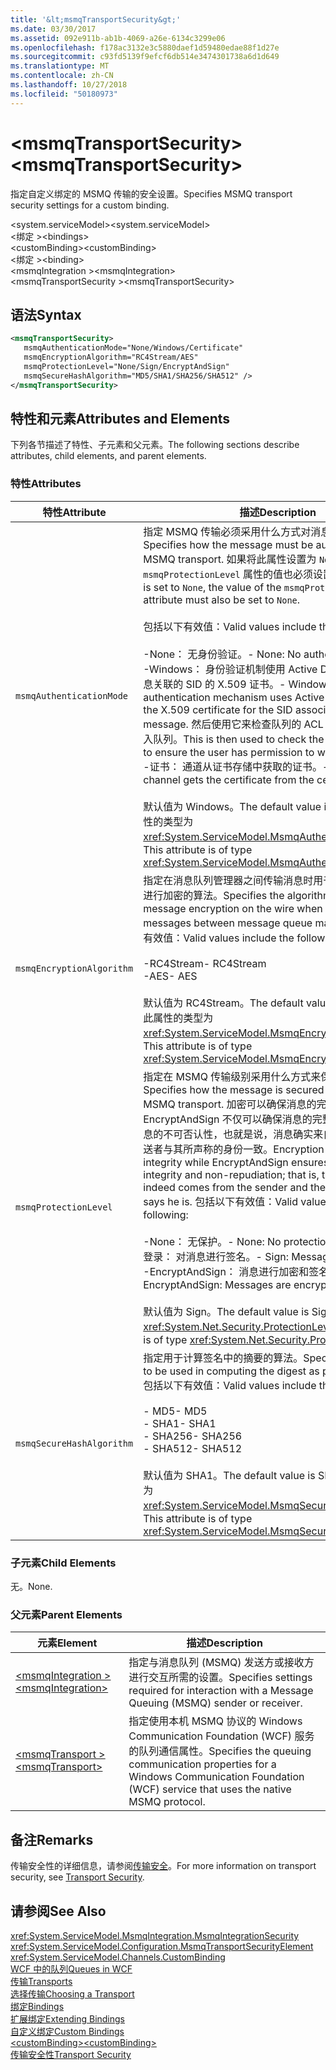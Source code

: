 ```yaml
---
title: '&lt;msmqTransportSecurity&gt;'
ms.date: 03/30/2017
ms.assetid: 092e911b-ab1b-4069-a26e-6134c3299e06
ms.openlocfilehash: f178ac3132e3c5880daef1d59480edae88f1d27e
ms.sourcegitcommit: c93fd5139f9efcf6db514e3474301738a6d1d649
ms.translationtype: MT
ms.contentlocale: zh-CN
ms.lasthandoff: 10/27/2018
ms.locfileid: "50180973"
---
```

# <a name="ltmsmqtransportsecuritygt"></a><span data-ttu-id="92e31-102">&lt;msmqTransportSecurity&gt;</span><span class="sxs-lookup"><span data-stu-id="92e31-102">&lt;msmqTransportSecurity&gt;</span></span>
<span data-ttu-id="92e31-103">指定自定义绑定的 MSMQ 传输的安全设置。</span><span class="sxs-lookup"><span data-stu-id="92e31-103">Specifies MSMQ transport security settings for a custom binding.</span></span>  
  
 <span data-ttu-id="92e31-104">\<system.serviceModel></span><span class="sxs-lookup"><span data-stu-id="92e31-104">\<system.serviceModel></span></span>  
<span data-ttu-id="92e31-105">\<绑定 ></span><span class="sxs-lookup"><span data-stu-id="92e31-105">\<bindings></span></span>  
<span data-ttu-id="92e31-106">\<customBinding></span><span class="sxs-lookup"><span data-stu-id="92e31-106">\<customBinding></span></span>  
<span data-ttu-id="92e31-107">\<绑定 ></span><span class="sxs-lookup"><span data-stu-id="92e31-107">\<binding></span></span>  
<span data-ttu-id="92e31-108">\<msmqIntegration ></span><span class="sxs-lookup"><span data-stu-id="92e31-108">\<msmqIntegration></span></span>  
<span data-ttu-id="92e31-109">\<msmqTransportSecurity ></span><span class="sxs-lookup"><span data-stu-id="92e31-109">\<msmqTransportSecurity></span></span>  
  
## <a name="syntax"></a><span data-ttu-id="92e31-110">语法</span><span class="sxs-lookup"><span data-stu-id="92e31-110">Syntax</span></span>  
  
```xml  
<msmqTransportSecurity>  
   msmqAuthenticationMode="None/Windows/Certificate"  
   msmqEncryptionAlgorithm="RC4Stream/AES"  
   msmqProtectionLevel="None/Sign/EncryptAndSign"  
   msmqSecureHashAlgorithm="MD5/SHA1/SHA256/SHA512" />  
</msmqTransportSecurity>  
```  
  
## <a name="attributes-and-elements"></a><span data-ttu-id="92e31-111">特性和元素</span><span class="sxs-lookup"><span data-stu-id="92e31-111">Attributes and Elements</span></span>  
 <span data-ttu-id="92e31-112">下列各节描述了特性、子元素和父元素。</span><span class="sxs-lookup"><span data-stu-id="92e31-112">The following sections describe attributes, child elements, and parent elements.</span></span>  
  
### <a name="attributes"></a><span data-ttu-id="92e31-113">特性</span><span class="sxs-lookup"><span data-stu-id="92e31-113">Attributes</span></span>  
  
|<span data-ttu-id="92e31-114">特性</span><span class="sxs-lookup"><span data-stu-id="92e31-114">Attribute</span></span>|<span data-ttu-id="92e31-115">描述</span><span class="sxs-lookup"><span data-stu-id="92e31-115">Description</span></span>|  
|---------------|-----------------|  
|`msmqAuthenticationMode`|<span data-ttu-id="92e31-116">指定 MSMQ 传输必须采用什么方式对消息进行身份验证。</span><span class="sxs-lookup"><span data-stu-id="92e31-116">Specifies how the message must be authenticated by the MSMQ transport.</span></span> <span data-ttu-id="92e31-117">如果将此属性设置为 `None`，则 `msmqProtectionLevel` 属性的值也必须设置为 `None`。</span><span class="sxs-lookup"><span data-stu-id="92e31-117">If this is set to `None`, the value of the `msmqProtectionLevel` attribute must also be set to `None`.</span></span><br /><br /> <span data-ttu-id="92e31-118">包括以下有效值：</span><span class="sxs-lookup"><span data-stu-id="92e31-118">Valid values include the following:</span></span><br /><br /> <span data-ttu-id="92e31-119">-None： 无身份验证。</span><span class="sxs-lookup"><span data-stu-id="92e31-119">-   None: No authentication.</span></span><br /><span data-ttu-id="92e31-120">-Windows： 身份验证机制使用 Active Directory 获取与消息关联的 SID 的 X.509 证书。</span><span class="sxs-lookup"><span data-stu-id="92e31-120">-   Windows: The authentication mechanism uses Active Directory to get the X.509 certificate for the SID associated with the message.</span></span> <span data-ttu-id="92e31-121">然后使用它来检查队列的 ACL 以确保用户有权写入队列。</span><span class="sxs-lookup"><span data-stu-id="92e31-121">This is then used to check the ACL of the queue to ensure the user has permission to write to the queue.</span></span><br /><span data-ttu-id="92e31-122">-证书： 通道从证书存储中获取的证书。</span><span class="sxs-lookup"><span data-stu-id="92e31-122">-   Certificate: The channel gets the certificate from the certificate store.</span></span><br /><br /> <span data-ttu-id="92e31-123">默认值为 Windows。</span><span class="sxs-lookup"><span data-stu-id="92e31-123">The default value is Windows.</span></span> <span data-ttu-id="92e31-124">此属性的类型为 <xref:System.ServiceModel.MsmqAuthenticationMode>。</span><span class="sxs-lookup"><span data-stu-id="92e31-124">This attribute is of type <xref:System.ServiceModel.MsmqAuthenticationMode>.</span></span>|  
|`msmqEncryptionAlgorithm`|<span data-ttu-id="92e31-125">指定在消息队列管理器之间传输消息时用于在网络上对消息进行加密的算法。</span><span class="sxs-lookup"><span data-stu-id="92e31-125">Specifies the algorithm to be used for message encryption on the wire when transferring messages between message queue managers.</span></span> <span data-ttu-id="92e31-126">包括以下有效值：</span><span class="sxs-lookup"><span data-stu-id="92e31-126">Valid values include the following:</span></span><br /><br /> <span data-ttu-id="92e31-127">-RC4Stream</span><span class="sxs-lookup"><span data-stu-id="92e31-127">-   RC4Stream</span></span><br /><span data-ttu-id="92e31-128">-AES</span><span class="sxs-lookup"><span data-stu-id="92e31-128">-   AES</span></span><br /><br /> <span data-ttu-id="92e31-129">默认值为 RC4Stream。</span><span class="sxs-lookup"><span data-stu-id="92e31-129">The default value is RC4Stream.</span></span> <span data-ttu-id="92e31-130">此属性的类型为 <xref:System.ServiceModel.MsmqEncryptionAlgorithm>。</span><span class="sxs-lookup"><span data-stu-id="92e31-130">This attribute is of type <xref:System.ServiceModel.MsmqEncryptionAlgorithm>.</span></span>|  
|`msmqProtectionLevel`|<span data-ttu-id="92e31-131">指定在 MSMQ 传输级别采用什么方式来保护消息。</span><span class="sxs-lookup"><span data-stu-id="92e31-131">Specifies how the message is secured at the level of the MSMQ transport.</span></span> <span data-ttu-id="92e31-132">加密可以确保消息的完整性，而 EncryptAndSign 不仅可以确保消息的完整性，还可以确保消息的不可否认性，也就是说，消息确实来自发送者，并且发送者与其所声称的身份一致。</span><span class="sxs-lookup"><span data-stu-id="92e31-132">Encryption ensures message integrity while EncryptAndSign ensures both message integrity and non-repudiation; that is, the message indeed comes from the sender and the sender is who he says he is.</span></span> <span data-ttu-id="92e31-133">包括以下有效值：</span><span class="sxs-lookup"><span data-stu-id="92e31-133">Valid values include the following:</span></span><br /><br /> <span data-ttu-id="92e31-134">-None： 无保护。</span><span class="sxs-lookup"><span data-stu-id="92e31-134">-   None: No protection.</span></span><br /><span data-ttu-id="92e31-135">登录： 对消息进行签名。</span><span class="sxs-lookup"><span data-stu-id="92e31-135">-   Sign: Messages are signed.</span></span><br /><span data-ttu-id="92e31-136">-EncryptAndSign： 消息进行加密和签名。</span><span class="sxs-lookup"><span data-stu-id="92e31-136">-   EncryptAndSign: Messages are encrypted and signed.</span></span><br /><br /> <span data-ttu-id="92e31-137">默认值为 Sign。</span><span class="sxs-lookup"><span data-stu-id="92e31-137">The default value is Sign.</span></span> <span data-ttu-id="92e31-138">此属性的类型为 <xref:System.Net.Security.ProtectionLevel>。</span><span class="sxs-lookup"><span data-stu-id="92e31-138">This attribute is of type <xref:System.Net.Security.ProtectionLevel>.</span></span>|  
|`msmqSecureHashAlgorithm`|<span data-ttu-id="92e31-139">指定用于计算签名中的摘要的算法。</span><span class="sxs-lookup"><span data-stu-id="92e31-139">Specifies the algorithm to be used in computing the digest as part of signatures.</span></span> <span data-ttu-id="92e31-140">包括以下有效值：</span><span class="sxs-lookup"><span data-stu-id="92e31-140">Valid values include the following:</span></span><br /><br /> <span data-ttu-id="92e31-141">-   MD5</span><span class="sxs-lookup"><span data-stu-id="92e31-141">-   MD5</span></span><br /><span data-ttu-id="92e31-142">-   SHA1</span><span class="sxs-lookup"><span data-stu-id="92e31-142">-   SHA1</span></span><br /><span data-ttu-id="92e31-143">-   SHA256</span><span class="sxs-lookup"><span data-stu-id="92e31-143">-   SHA256</span></span><br /><span data-ttu-id="92e31-144">-   SHA512</span><span class="sxs-lookup"><span data-stu-id="92e31-144">-   SHA512</span></span><br /><br /> <span data-ttu-id="92e31-145">默认值为 SHA1。</span><span class="sxs-lookup"><span data-stu-id="92e31-145">The default value is SHA1.</span></span> <span data-ttu-id="92e31-146">此属性的类型为 <xref:System.ServiceModel.MsmqSecureHashAlgorithm>。</span><span class="sxs-lookup"><span data-stu-id="92e31-146">This attribute is of type <xref:System.ServiceModel.MsmqSecureHashAlgorithm>.</span></span>|  
  
### <a name="child-elements"></a><span data-ttu-id="92e31-147">子元素</span><span class="sxs-lookup"><span data-stu-id="92e31-147">Child Elements</span></span>  
 <span data-ttu-id="92e31-148">无。</span><span class="sxs-lookup"><span data-stu-id="92e31-148">None.</span></span>  
  
### <a name="parent-elements"></a><span data-ttu-id="92e31-149">父元素</span><span class="sxs-lookup"><span data-stu-id="92e31-149">Parent Elements</span></span>  
  
|<span data-ttu-id="92e31-150">元素</span><span class="sxs-lookup"><span data-stu-id="92e31-150">Element</span></span>|<span data-ttu-id="92e31-151">描述</span><span class="sxs-lookup"><span data-stu-id="92e31-151">Description</span></span>|  
|-------------|-----------------|  
|[<span data-ttu-id="92e31-152">\<msmqIntegration ></span><span class="sxs-lookup"><span data-stu-id="92e31-152">\<msmqIntegration></span></span>](../../../../../docs/framework/configure-apps/file-schema/wcf/msmqintegration.md)|<span data-ttu-id="92e31-153">指定与消息队列 (MSMQ) 发送方或接收方进行交互所需的设置。</span><span class="sxs-lookup"><span data-stu-id="92e31-153">Specifies settings required for interaction with a Message Queuing (MSMQ) sender or receiver.</span></span>|  
|[<span data-ttu-id="92e31-154">\<msmqTransport ></span><span class="sxs-lookup"><span data-stu-id="92e31-154">\<msmqTransport></span></span>](../../../../../docs/framework/configure-apps/file-schema/wcf/msmqtransport.md)|<span data-ttu-id="92e31-155">指定使用本机 MSMQ 协议的 Windows Communication Foundation (WCF) 服务的队列通信属性。</span><span class="sxs-lookup"><span data-stu-id="92e31-155">Specifies the queuing communication properties for a Windows Communication Foundation (WCF) service that uses the native MSMQ protocol.</span></span>|  
  
## <a name="remarks"></a><span data-ttu-id="92e31-156">备注</span><span class="sxs-lookup"><span data-stu-id="92e31-156">Remarks</span></span>  
 <span data-ttu-id="92e31-157">传输安全性的详细信息，请参阅[传输安全](../../../../../docs/framework/wcf/feature-details/transport-security.md)。</span><span class="sxs-lookup"><span data-stu-id="92e31-157">For more information on transport security, see [Transport Security](../../../../../docs/framework/wcf/feature-details/transport-security.md).</span></span>  
  
## <a name="see-also"></a><span data-ttu-id="92e31-158">请参阅</span><span class="sxs-lookup"><span data-stu-id="92e31-158">See Also</span></span>  
 <xref:System.ServiceModel.MsmqIntegration.MsmqIntegrationSecurity>  
 <xref:System.ServiceModel.Configuration.MsmqTransportSecurityElement>  
 <xref:System.ServiceModel.Channels.CustomBinding>  
 [<span data-ttu-id="92e31-159">WCF 中的队列</span><span class="sxs-lookup"><span data-stu-id="92e31-159">Queues in WCF</span></span>](../../../../../docs/framework/wcf/feature-details/queues-in-wcf.md)  
 [<span data-ttu-id="92e31-160">传输</span><span class="sxs-lookup"><span data-stu-id="92e31-160">Transports</span></span>](../../../../../docs/framework/wcf/feature-details/transports.md)  
 [<span data-ttu-id="92e31-161">选择传输</span><span class="sxs-lookup"><span data-stu-id="92e31-161">Choosing a Transport</span></span>](../../../../../docs/framework/wcf/feature-details/choosing-a-transport.md)  
 [<span data-ttu-id="92e31-162">绑定</span><span class="sxs-lookup"><span data-stu-id="92e31-162">Bindings</span></span>](../../../../../docs/framework/wcf/bindings.md)  
 [<span data-ttu-id="92e31-163">扩展绑定</span><span class="sxs-lookup"><span data-stu-id="92e31-163">Extending Bindings</span></span>](../../../../../docs/framework/wcf/extending/extending-bindings.md)  
 [<span data-ttu-id="92e31-164">自定义绑定</span><span class="sxs-lookup"><span data-stu-id="92e31-164">Custom Bindings</span></span>](../../../../../docs/framework/wcf/extending/custom-bindings.md)  
 [<span data-ttu-id="92e31-165">\<customBinding></span><span class="sxs-lookup"><span data-stu-id="92e31-165">\<customBinding></span></span>](../../../../../docs/framework/configure-apps/file-schema/wcf/custombinding.md)  
 [<span data-ttu-id="92e31-166">传输安全性</span><span class="sxs-lookup"><span data-stu-id="92e31-166">Transport Security</span></span>](../../../../../docs/framework/wcf/feature-details/transport-security.md)
